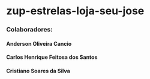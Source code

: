 # zup-estrelas-loja-seu-jose


### Colaboradores: 
#### Anderson Oliveira Cancio
#### Carlos Henrique Feitosa dos Santos
#### Cristiano Soares da Silva
